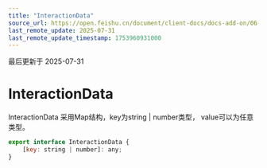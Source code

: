 ```yaml
---
title: "InteractionData"
source_url: https://open.feishu.cn/document/client-docs/docs-add-on/06-data-structure/Interaction/InteractionData
last_remote_update: 2025-07-31
last_remote_update_timestamp: 1753960931000
---
```

最后更新于 2025-07-31

# InteractionData

InteractionData 采用Map结构，key为string | number类型， value可以为任意类型。

```js
export interface InteractionData {
    [key: string | number]: any;
}
```
